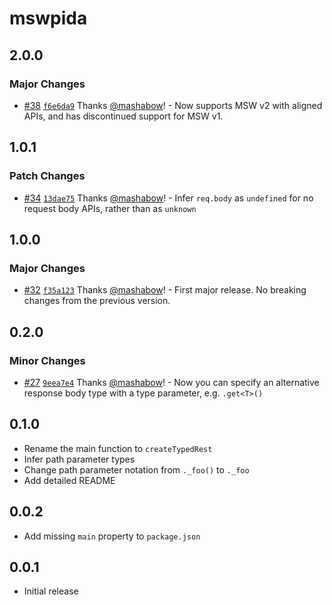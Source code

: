 # mswpida

## 2.0.0

### Major Changes

- [#38](https://github.com/mashabow/mswpida/pull/38) [`f6e6da9`](https://github.com/mashabow/mswpida/commit/f6e6da9cdd9948e743ee7311aea8bfd7dc31af04) Thanks [@mashabow](https://github.com/mashabow)! - Now supports MSW v2 with aligned APIs, and has discontinued support for MSW v1.

## 1.0.1

### Patch Changes

- [#34](https://github.com/mashabow/mswpida/pull/34) [`13dae75`](https://github.com/mashabow/mswpida/commit/13dae75f754565f17e9760cf694046c93929d7df) Thanks [@mashabow](https://github.com/mashabow)! - Infer `req.body` as `undefined` for no request body APIs, rather than as `unknown`

## 1.0.0

### Major Changes

- [#32](https://github.com/mashabow/mswpida/pull/32) [`f35a123`](https://github.com/mashabow/mswpida/commit/f35a123b689d5c8b9a9572833ec9f42f25411fd5) Thanks [@mashabow](https://github.com/mashabow)! - First major release. No breaking changes from the previous version.

## 0.2.0

### Minor Changes

- [#27](https://github.com/mashabow/mswpida/pull/27) [`9eea7e4`](https://github.com/mashabow/mswpida/commit/9eea7e458876a045a07f18418b149af0241670ff) Thanks [@mashabow](https://github.com/mashabow)! - Now you can specify an alternative response body type with a type parameter, e.g. `.get<T>()`

## 0.1.0

- Rename the main function to `createTypedRest`
- Infer path parameter types
- Change path parameter notation from `._foo()` to `._foo`
- Add detailed README

## 0.0.2

- Add missing `main` property to `package.json`

## 0.0.1

- Initial release
